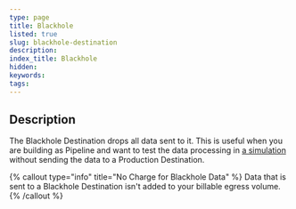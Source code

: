 ```yaml
---
type: page
title: Blackhole
listed: true
slug: blackhole-destination
description: 
index_title: Blackhole
hidden: 
keywords: 
tags: 
---
```



## Description

The Blackhole Destination drops all data sent to it. This is useful when you are building as Pipeline and want to test the data processing in [a simulation](/telemetry-pipelines/simulate-pipeline-data-flows) without sending the data to a Production Destination.

{% callout type="info" title="No Charge for Blackhole Data" %}
Data that is sent to a Blackhole Destination isn't added to your billable egress volume.
{% /callout %}